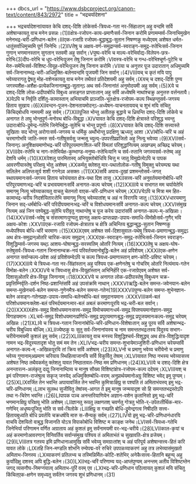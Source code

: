 +++
dbcs_url = "https://www.dsbcproject.org/canon-text/content/843/2972"
title = "भद्रचर्यादेशना"

+++
भद्रचर्यादेशनाIयावत केचि दशद्-दिशि लोकेसर्व-त्रियध्व-गता नर-सिंहाःतान् अहु वन्दमि सर्वि अशेषान्कायतु वाच मनेन प्रसन्नः।(1)IIक्षेत्र-रजोपन-काय-प्रमाणैःसर्व-जिनान करोमि प्रणामम्सर्व-जिनाभिमुखेन मनेनभद्र-चरी-प्रणिधान-बलेन।IIIएक-रजाग्रि रजोपम-बुद्धाबुद्ध-सुतान निषण्णकु मध्येएवम् अशेषत धर्मत-धातुंसर्वाधिमुच्यमि पूर्ण जिनेभिः।(2)IVतेषु च अक्षय-वर्ण-समुद्रान्सर्व-स्वराङ्ग-समुद्र-रुतेभिःसर्व-जिनान गुणान् भणमानस्तान् सुगतान् स्तवमी अहु सर्वान्।Vपुष्प-वरेभि च माल्य-वरेभिर्वाद्य-विलेपन-छत्र-वरेभिः(3)दीप-वरेभि च धूप-वरेभिःपूजन तेषु जिनान करोमि।VIवस्त्र-वरेभि च गन्ध-वरेभिश्चूर्ण-पुटेभि च मेरु-समेभिःसर्व-विशिष्ट-वियूह-वरेभिःपूजन तेषु जिनान करोमि।VIIया च अनुत्तर पूज उदारातान् अधिमुच्यमि सर्व-जिनानाम्भद्र-चरी-अधिमुक्ति-बलेनवन्दमि पूजयमी जिन सर्वान्।(4)VIIIयच् च कृतं मयि पापु भवेय्यारागतु द्वेषतु मोह-वशेनकायतु वाच मनेन तथैवतं प्रतिदेशयमी अहु सर्वम्।IXयच् च दशद्-दिशि पुण्य जगस्यशैक्ष-अशैक्ष-प्रत्येकजिनानाम्बुद्ध-सुतान्ऽ अथ सर्व-जिनानांतं अनुमोदयमी अहु सर्वम्।(5)Xये च दशद्-दिशि लोक-प्रदीपाबोधि विबुध्य असङ्गत प्राप्ताःतान् अहु सर्वि अध्येषमि नाथांश्चक्रु अनुत्तरु वर्त्तनतायै।XIयेऽपि च निर्वृति दर्शितु-कामास्तान् अभियाचमि प्राञ्जलि-भूतःक्षेत्र-रजोपम-कल्प स्थिहन्तुसर्व-जगस्य हिताय सुखाय।(6)XIIवन्दन-पूजन-देशनतायमोदन्ऽ-अध्येषन-याचनताययच् च शुभं मयि संचितु किंचिद्बोधयि नामयमी अहु सर्वम्।(7)XIIIपूजित भोन्तु अतीतकु बुद्धाये च ध्रियन्ति दशद्-दिशि लोकेये च अनागत ते लघु भोन्तुपूर्ण-मनोरथ बोधि-विबुद्धा।XIVयावत केचि दशद्-दिशि क्षेत्रास्ते परिशुद्ध भवन्तु उदाराःबोधि-द्रुमेन्द्र-गतेभि जिनेभिर्बुद्ध-सुतेभि च भोन्तु प्रपूर्णाः।(8)XVयावत केचि दशद्-दिशि सत्त्वास्ते सुखिताः सद भोन्तु अरोगाःसर्व-जगस्य च धर्मिकु अर्थोभोन्तु प्रदक्षिणु ऋध्यतु आशा।XVIबोधि-चरिं च अहं चरमाणोभवि जाति-स्मरु सर्व-गतीषुसर्वसु जन्मसु च्युत्य्-उपपत्तीप्रव्रजितो अहु नित्यु भवेय्या।(9)XVIIसर्व-जिनान्ऽ अनुशिक्षयमाणोभद्र-चरिं परिपूरयमाणःशिल-चरिं विमलां परिशुद्धांनित्यम् अखण्डम् अच्छिद्र चरेयम्।XVIIIदेव-रुतेभि च नाग-रुतेभिर्यक्ष-कुम्भाण्ड-मनुष्य-रुतेभिःयानि च सर्व-रुतानि जगस्यसर्व-रुतेष्व् अहु देशयि धर्मम्।(10)XIXपेशलु पारमितास्व् अभियुक्तोबोधियि चित्तु म जातु विमुह्येत्येऽपि च पापक आवरणीयास्तेषु परिक्षयु भोतु अशेषम्।XXकर्मतु क्लेशतु मार-पथातोलोक-गतीषु विमुक्तु चरेयम्पद्म यथा सलिलेन अलिप्तःसूर्य शशी गगनेऽव असक्तः।(11)XXIसर्वि अपाय-दुखां प्रशमन्तोसर्व-जगत् स्थापयमानःसर्व-जगस्य हिताय चरेयंयावत क्षेत्र-पथा दिश तासु।XXIIसत्त्व-चरिं अनुवर्तयमानोबोधि-चरिं परिपूरयमाणःभद्र-चरिं च प्रभावयमानःसर्वि अनागत-कल्प चरेयम्।(12)XXIIIये च सभागत मम चर्यायेतेभि समागमु नित्यु भवेय्याकायतु वाचतु चेतनतो वाएक-चरि-प्रणिधान चरेयम्।XXIVयेऽपि च मित्रा मम हित-कामाभद्र-चरीय निदर्शयितारःतेभि समागमु नित्यु भवेय्यातांश् च अहं न विरागयि जातु।(13)XXVधारयमाणु जिनान सद्-धर्मंबोधि-चरिं परिदीपयमानःभद्र-चरिं च विशोधयमानःसर्वि अनागत-कल्प चरेयम्।XXVIसंमुख नित्यम् अहं जिन पश्येबुद्ध-सुतेभि परीवृतु नाथान्तेषु च पूज करेय उदारांसर्वि अनागत-कल्प-म्-अखिन्नाः।(14)XXVIIसर्व-भवेषु च संसरमाणःपुण्यतु ज्ञानतु अक्षय-प्राप्तःप्रज्ञ-उपाय-समाधि-विमोक्षैःसर्व-गुणैर् भवि अक्षय-कोशः।XXVIIIएक-रजाग्रि रजोपम-क्षेत्रातत्र च क्षेत्रि अचिन्तिय बुद्धान्बुद्ध-सुतान निषण्णकु मध्येपश्यिय बोधि-चरिं चरमाणः।(15)XXIXएवम् अशेषत सर्व-दिशासुवाल-पथेषु त्रियध्व-प्रमाणान्बुद्ध-समुद्र्ऽ अथ क्षेत्र-समुद्रान्ओतरि चारिक-कल्प समुद्रान्।XXXएक-स्वराङ्ग-समुद्र-रुतेभिःसर्व-जिनान स्वराङ्ग-विशुद्धिम्सर्व-जगस्य यथ्ऽ आशय-घोषान्बुद्ध-सरस्वतिम् ओतरि नित्यम्।(16)XXXIतेषु च अक्षय-घोष-रुतेषुसर्व-त्रियध्व-गतान जिनानाम्चक्र-नयं परिवर्तयमानोबुद्धि-बलेन अहं प्रविशेयम्।XXXIIएक-क्षणेन अनागत सर्वान्कल्प-प्रवेश अहं प्रविशेयम्येऽपि च कल्प त्रियध्व-प्रमाणास्तान् क्षण-कोटि-प्रविष्ट चरेयम्।(17)XXXIIIये चे त्रियध्व-गता नर-सिंहांस्तान् अहु पश्यिय एक-क्षणेनतेषु च गोचरिम् ओतरि नित्यंमाय-गतेन विमोक्ष-बलेन।XXXIVये च त्रियध्वसु क्षेत्र-वियूहांस्तान् अभिनिर्हरि एक-रजाग्रेएवम् अशेषत सर्व-दिशासुओतरि क्षेत्र-वियूह जिनानाम्।(18)XXXVये च अनागत लोक-प्रदीपास्तेषु विबुध्यन चक्र-प्रवृत्तिम्निर्वृति-दर्शन निष्ठ-प्रशान्तिंसर्वि अहं उपसंक्रमि नाथान्।XXXVIऋद्धि-बलेन समन्त-जवेनयान-बलेन समन्त-मुखेनचर्य-बलेन समन्त-गुणेनमैत्र-बलेन समन्त-गतेन(19)XXXVIIपुण्य-बलेन समन्त-शुभेनज्ञान-बलेन असङ्ग-गतेनप्रज्ञ-उपाय-समाधि-बलेनबोधि-बलं समुदानयमानः।XXXVIIIकर्म-बलं परिशोधयमानःक्लेश-बलं परिमर्दयमानःमार-बलं अबलं करमाणःपूरयि भद्र-चरी-बल सर्वान्।(20)XXXIXक्षेत्र-समुद्र विशोधयमानःसत्त्व-समुद्र विमोचयमानःधर्म-समुद्र विपश्ययमानोज्ञान-समुद्र विगाहयमानः।XLचर्य-समुद्र विशोधयमानःप्रणिधि-समुद्र प्रपूरयमाणःबुद्ध-समुद्र प्रपूजयमानःकल्प-समुद्र चरेयम् अखिन्नः।(21)XLIये च त्रियध्व-गतान जिनानांबोधि-चरि-प्रणिधान-विशेषाःतान् अहु पूरय सर्वि अशेषान्भद्र-चरीय विबुध्यिय बोधिम्।XLIIज्येष्ठकु यः सुतु सर्व-जिनानांयस्य च नाम समन्ततभद्रःतस्य विदुस्य सभाग-चरीयेनामयमी कुशलं इमु सर्वम्।(22)XLIIIकायतु वाच मनस्य विशुद्धिश्चर्य-विशुद्ध्य् अथ क्षेत्र-विशुद्धिःयादृश नामन भद्र-विदुस्यतादृश भोतु समं मम तेन।XLIVभद्र-चरीय समन्त-शुभायेमञ्जुशिरी-प्रणिधान चरेयम्सर्वि अनागत-कल्प-म् -अखिन्नःपूरयि तां क्रिय सर्वि अशेषाम्।(23)XLVनो च प्रमाणु भवेय्य चरीयेनो च प्रमाणु भवेय्य गुणानाम्अप्रमाण चरियाय स्थिहित्वाजानयि सर्वि विकुर्वितु तेषाम्।XLVIयावत निष्ठ नभस्य भवेय्यासत्त्व अशेषत निष्ठ तथैवकर्मतु क्लेशतु यावत निष्ठातावत-निष्ठ मम प्रणिधानम्।(24)XLVIIये च दशद्-दिशि क्षेत्र अनन्तारत्न-अलंकृतु दद्यु जिनानाम्दिव्य च मानुष सौख्य विशिष्टांक्षेत्र-रजोपम-कल्प ददेयम्।XLVIIIयश् च इमं परिणामन-राजंश्रुत्व सकृज् जनयेद् अधिमुक्तिम्बोधि-वराम् अनुप्रार्थयमानोअग्रु विशिष्ट भवेद् इमु पुण्यम्।(25)XLIXवर्जित तेन भवन्ति अपायावर्जित तेन भवन्ति कुमित्राःक्षिप्रु स पश्यति तं अमिताभंयस्य् इमु भद्र-चरि-प्रणिधानम्।Lलाभ सुलब्ध सुजीवितु तेषांस्व्-आगत ते इमु मानुष जन्मयादृश सो हि समन्ततभद्रस्तेऽपि तथा न-चिरेण भवन्ति।(26)LIपापक पञ्च अनन्तरियाणियेन अज्ञान-वशेन कृतानिसो इमु भद्र-चरिं भणमानःक्षिप्रु परिक्षयु भोति अशेषम्।LIIज्ञानतु रूपतु लक्षणतश् चवर्णतु गोत्रतु भोति-र्-उपेतःतीर्थिक-मार-गणेभिर् अधृष्यःपूजितु भोति स सर्व-त्रिलोके।LIIIक्षिप्रु स गच्छति बोधि-द्रुमेन्द्रगत्व निषीदति सत्त्व-हितायबुध्यति बोधि प्रवर्तयि चक्रधर्षयि मारु स-सैन्यकु सर्वम्।(27)LIVयो इमु भद्र-चरि-प्रणिधानंधारयि वाचयि देशयितो वाबुद्ध विजानति योऽत्र विपाकोबोधि विशिष्ट म काङ्क्ष जनेथ।LVIसर्व-त्रियध्व-गतेभि जिनेभिर्या परिणामन वर्णित अग्राताय अहं कुशलं इमु सर्वंनामयमी वर-भद्र-चरीये।(28)LVIIकाल-कृयां च अहं करमाणोआवरणान् विनिवर्तिय सर्वान्संमुख पश्यिय तं अमिताभंतं च सुखावति-क्षेत्र व्रजेयम्।(29)LVIIIतत्र गतस्य इमि प्रणिधानाआमुखि सर्वि भवेय्यु समग्राःतांश् च अहं परिपूर्य अशेषान्सत्त्व-हितं करि यावत लोके।LIXतहि जिन-मण्डलि शोभनि रम्येपद्म-वरे रुचिरे उपपन्नःव्याकरणं अहु तत्र लभेय्यासंमुखतो अमिताभ-जिनस्य।LXव्याकरणं प्रतिलभ्य च तस्मिन्निर्मित-कोटि-शतेभिर् अनेकैःसत्त्व-हितानि बहून्य् अहु कुर्यांदिक्षु दशस्व् अपि बुद्धि-बलेन।(30)LXIIभद्र-चरिं परिणाम्य यद्-आप्तंपुण्यम् अनन्तम् अतीव विशिष्टम्तेन जगद् व्यसनौघ-निमग्नंयात्व् अमिताभ-पुरिं वरम् एव।LXIभद्र-चरि-प्रणिधान पठित्वायत् कुशलं मयि संचितु किंचित्एक-क्षणेन समृध्यतु सर्वंतेन जगस्य शुभं प्रणिधानम्।(31)
